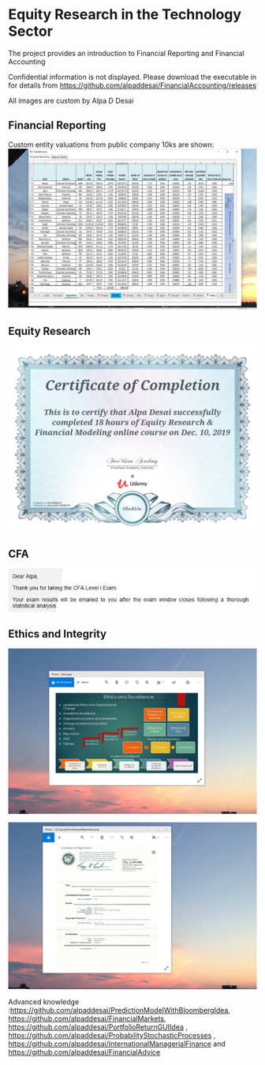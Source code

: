 # Equity Research in the Technology Sector

The project provides an introduction to Financial Reporting and Financial Accounting

Confidential information is not displayed. Please download the executable in for details from https://github.com/alpaddesai/FinancialAccounting/releases

All images are custom by Alpa D Desai  

## Financial Reporting
Custom entity valuations from public company 10ks are shown: 
![image](FinancialReporting.png)

## Equity Research 
![image](EquityResearchFinancialModeling.jpg)

## CFA
![image](CFAExam.jpg)

## Ethics and Integrity
![image](EthicsandExcellence.png)

![image](USCopyrightCertificate.png)

Advanced knowledge :https://github.com/alpaddesai/PredictionModelWithBloombergIdea, https://github.com/alpaddesai/FinancialMarkets,  https://github.com/alpaddesai/PortfolioReturnGUIIdea , https://github.com/alpaddesai/ProbabilityStochasticProcesses , https://github.com/alpaddesai/InternationalManagerialFinance and https://github.com/alpaddesai/FinancialAdvice

